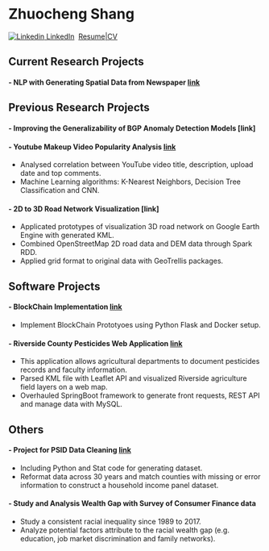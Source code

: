 # Zhuocheng Shang

[![Linkedin](https://i.stack.imgur.com/gVE0j.png) LinkedIn](https://www.linkedin.com/in/zhuochengshang/)
&nbsp;[Resume|CV](Zhuocheng_Shang_CV_Dec_06.pdf "Resume|CV")



## Current Research Projects
#### - NLP with Generating Spatial Data from Newspaper [link](https://github.com/ClockOrange/NLP-Spatial-Resarch-Project)

## Previous Research Projects
#### - Improving the Generalizability of BGP Anomaly Detection Models [link]

#### - Youtube Makeup Video Popularity Analysis [link](https://github.com/ClockOrange/Sample_Code_Collection/tree/main/Youtube_project)
- Analysed correlation between YouTube video title, description, upload date and top comments.
- Machine Learning algorithms: K-Nearest Neighbors, Decision Tree Classification and CNN.

#### - 2D to 3D Road Network Visualization [link]
- Applicated prototypes of visualization 3D road network on Google Earth Engine with generated KML.
- Combined OpenStreetMap 2D road data and DEM data through Spark RDD.
- Applied grid format to original data with GeoTrellis packages.


## Software Projects
#### - BlockChain Implementation [link](https://github.com/willyii/CS247-BlockChain)
- Implement BlockChain Prototyoes using Python Flask and Docker setup.

#### - Riverside County Pesticides Web Application [link](https://github.com/ClockOrange/CS225Proj)
- This application allows agricultural departments to document pesticides records and faculty information.
- Parsed KML file with Leaflet API and visualized Riverside agriculture field layers on a web map.
- Overhauled SpringBoot framework to generate front requests, REST API and manage data with MySQL.

## Others
#### - Project for PSID Data Cleaning [link](https://github.com/ClockOrange/Sample_Code_Collection/tree/main/PSID_data_cleaning)
- Including Python and Stat code for generating dataset.
- Reformat data across 30 years and match counties with missing or error information to construct a household income panel dataset.

#### - Study and Analysis Wealth Gap with Survey of Consumer Finance data
- Study a consistent racial inequality since 1989 to 2017. 
- Analyze potential factors attribute to the racial wealth gap (e.g. education, job market discrimination and family networks).


